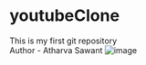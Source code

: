# youtubeClone
This is my first git repository
<br>
Author - Atharva Sawant
![image](https://github.com/AtharvaSawant005/youtubeClone/assets/160507886/36b0c5ac-6062-4ac9-85fb-097332289c9d)

